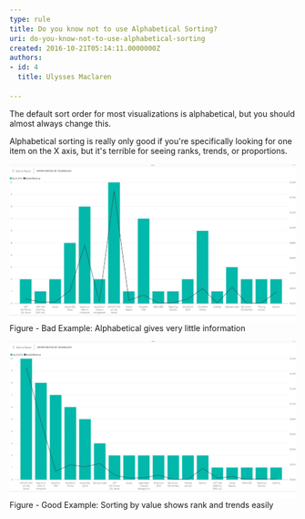 ```yaml
---
type: rule
title: Do you know not to use Alphabetical Sorting?
uri: do-you-know-not-to-use-alphabetical-sorting
created: 2016-10-21T05:14:11.0000000Z
authors:
- id: 4
  title: Ulysses Maclaren

---
```


The default sort order for most visualizations​ is alphabetical, but you should almost always change this.​
 
​​Alphabetical sorting is really only good if you're specifically looking for one item on the X axis, but it's terrible for seeing ranks, trends, or proportions.​​

![](PowerBI-alphabetical.png)​​Figure - Bad Example: Alphabetical gives very little information

![](PowerBI-non-aphabetical.png)​​Figure - Good Example: Sorting by value shows rank and trends easily
